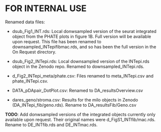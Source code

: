 # FOR INTERNAL USE

Renamed data files:

* dsub_Fig1_INT.rds: Local donwsampled version of the seurat integrated object from the PHATE plots in figure 1B. Full version will be available upon request.
This file has been renamed to downsampled_INTepifibmac.rds, and so has been the full version in the On Request directory.

* dsub_Fig2_INTepi.rds: Local downsampled version of the INTepi.rds object in the Zenodo repo. Renamed to downsampled_INTepi.rds.

* d_Fig2_INTepi_meta/phate.csv: Files renamed to meta_INTepi.csv and phate_INTepi.csv.

* DATA_pDApair_DotPlot.csv: Renamed to DA_resultsOverview.csv

* dares_geno/stroma.csv: Results for the milo objects in Zenodo (DA_INTepi_fib/geno.rds). Rename to DA_resultsFib/Geno.csv

**TODO**: 
Add donwsampled versions of the integrated objects currently only available upon request. Their original names were d_FigS1_INTfib/mac.rds.
Rename to DE_INTfib.rds and DE_INTmac.rds.

